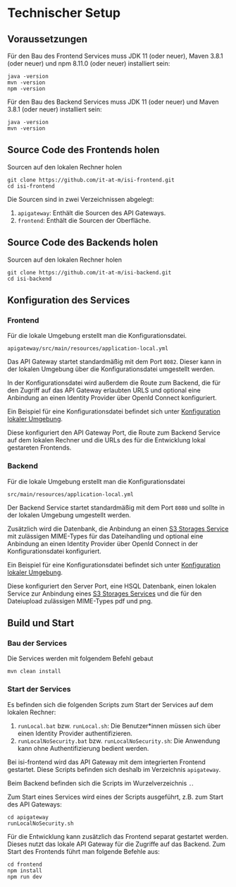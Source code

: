 # Technischer Setup

## Voraussetzungen

Für den Bau des Frontend Services muss JDK 11 (oder neuer), Maven 3.8.1 (oder neuer) und npm 8.11.0 (oder neuer) installiert sein:

    java -version
    mvn -version
    npm -version

Für den Bau des Backend Services muss JDK 11 (oder neuer) und Maven 3.8.1 (oder neuer) installiert sein:

    java -version
    mvn -version

## Source Code des Frontends holen

Sourcen auf den lokalen Rechner holen

    git clone https://github.com/it-at-m/isi-frontend.git
    cd isi-frontend

Die Sourcen sind in zwei Verzeichnissen abgelegt:

1. `apigateway`: Enthält die Sourcen des API Gateways.
2. `frontend`: Enthält die Sourcen der Oberfläche.

## Source Code des Backends holen

Sourcen auf den lokalen Rechner holen

    git clone https://github.com/it-at-m/isi-backend.git
    cd isi-backend

## Konfiguration des Services

### Frontend

Für die lokale Umgebung erstellt man die Konfigurationsdatei.

    apigateway/src/main/resources/application-local.yml

Das API Gateway startet standardmäßig mit dem Port `8082`. Dieser kann in der lokalen Umgebung über die
Konfigurationsdatei umgestellt werden.

In der Konfigurationsdatei wird außerdem die Route zum Backend, die für den Zugriff auf das API Gateway erlaubten URLS und
optional eine Anbindung an einen Identity Provider über OpenId Connect konfiguriert.

Ein Beispiel für eine Konfigurationsdatei befindet sich unter [Konfiguration lokaler Umgebung](/configuration/env/#lokale-umgebung).

Diese konfiguriert den API Gateway Port, die Route zum Backend Service auf dem lokalen Rechner und die URLs des
für die Entwicklung lokal gestareten Frontends.

### Backend

Für die lokale Umgebung erstellt man die Konfigurationsdatei

    src/main/resources/application-local.yml

Der Backend Service startet standardmäßig mit dem Port `8080` und sollte in der lokalen Umgebung umgestellt werden.

Zusätzlich wird die Datenbank, die Anbindung an einen
[S3 Storages Service](https://github.com/it-at-m/digiwf-core/tree/dev/digiwf-integrations/digiwf-s3-integration)
mit zulässigen MIME-Types für das Dateihandling und
optional eine Anbindung an einen Identity Provider über OpenId Connect in der Konfigurationsdatei konfiguriert.

Ein Beispiel für eine Konfigurationsdatei befindet sich unter [Konfiguration lokaler Umgebung](/configuration/env/#lokale-umgebung).

Diese konfiguriert den Server Port, eine HSQL Datenbank, einen lokalen Service zur Anbindung eines
[S3 Storages Services](https://github.com/it-at-m/digiwf-core/tree/dev/digiwf-integrations/digiwf-s3-integration) und
die für den Dateiupload zulässigen MIME-Types pdf und png.

## Build und Start

### Bau der Services

Die Services werden mit folgendem Befehl gebaut

    mvn clean install

### Start der Services

Es befinden sich die folgenden Scripts zum Start der Services auf dem lokalen Rechner:

1. `runLocal.bat` bzw. `runLocal.sh`: Die Benutzer\*innen müssen sich über einen Identity Provider authentifizieren.
2. `runLocalNoSecurity.bat` bzw. `runLocalNoSecurity.sh`: Die Anwendung kann ohne Authentifizierung bedient werden.

Bei isi-frontend wird das API Gateway mit dem integrierten Frontend gestartet. Diese Scripts befinden sich deshalb im Verzeichnis `apigateway`.

Beim Backend befinden sich die Scripts im Wurzelverzeichnis `.`.

Zum Start eines Services wird eines der Scripts ausgeführt, z.B. zum Start des API Gateways:

    cd apigateway
    runLocalNoSecurity.sh

Für die Entwicklung kann zusätzlich das Frontend separat gestartet werden. Dieses nutzt das lokale
API Gateway für die Zugriffe auf das Backend. Zum Start des Frontends führt man folgende Befehle aus:

    cd frontend
    npm install
    npm run dev

